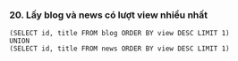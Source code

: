 ### 20. Lấy blog và news có lượt view nhiều nhất
```mysql
(SELECT id, title FROM blog ORDER BY view DESC LIMIT 1)
UNION
(SELECT id, title FROM news ORDER BY view DESC LIMIT 1)
```